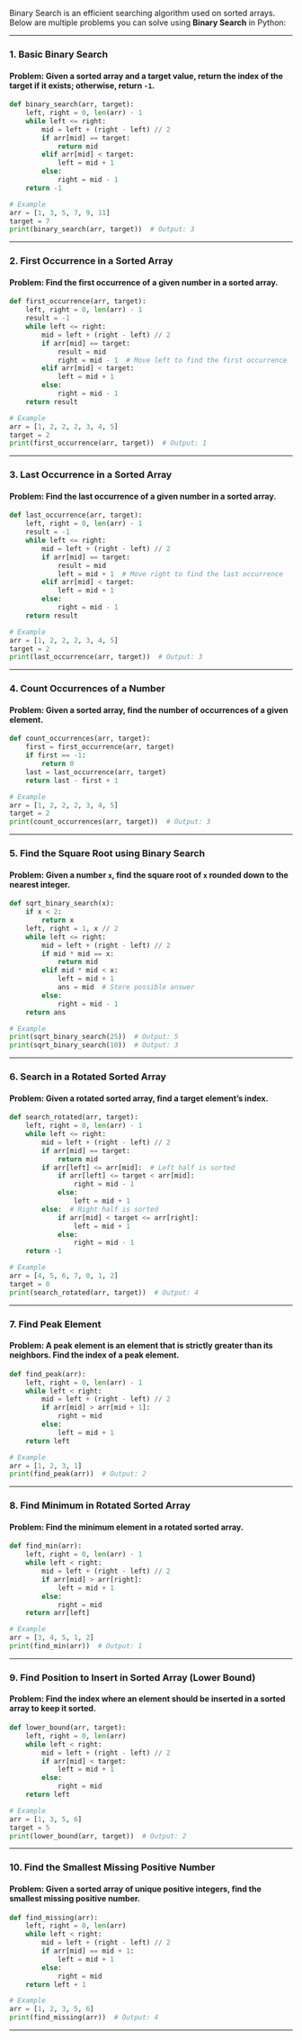 Binary Search is an efficient searching algorithm used on sorted arrays. Below are multiple problems you can solve using **Binary Search** in Python:

---

### **1. Basic Binary Search**
#### **Problem:** Given a sorted array and a target value, return the index of the target if it exists; otherwise, return `-1`.
```python
def binary_search(arr, target):
    left, right = 0, len(arr) - 1
    while left <= right:
        mid = left + (right - left) // 2
        if arr[mid] == target:
            return mid
        elif arr[mid] < target:
            left = mid + 1
        else:
            right = mid - 1
    return -1

# Example
arr = [1, 3, 5, 7, 9, 11]
target = 7
print(binary_search(arr, target))  # Output: 3
```

---

### **2. First Occurrence in a Sorted Array**
#### **Problem:** Find the first occurrence of a given number in a sorted array.
```python
def first_occurrence(arr, target):
    left, right = 0, len(arr) - 1
    result = -1
    while left <= right:
        mid = left + (right - left) // 2
        if arr[mid] == target:
            result = mid
            right = mid - 1  # Move left to find the first occurrence
        elif arr[mid] < target:
            left = mid + 1
        else:
            right = mid - 1
    return result

# Example
arr = [1, 2, 2, 2, 3, 4, 5]
target = 2
print(first_occurrence(arr, target))  # Output: 1
```

---

### **3. Last Occurrence in a Sorted Array**
#### **Problem:** Find the last occurrence of a given number in a sorted array.
```python
def last_occurrence(arr, target):
    left, right = 0, len(arr) - 1
    result = -1
    while left <= right:
        mid = left + (right - left) // 2
        if arr[mid] == target:
            result = mid
            left = mid + 1  # Move right to find the last occurrence
        elif arr[mid] < target:
            left = mid + 1
        else:
            right = mid - 1
    return result

# Example
arr = [1, 2, 2, 2, 3, 4, 5]
target = 2
print(last_occurrence(arr, target))  # Output: 3
```

---

### **4. Count Occurrences of a Number**
#### **Problem:** Given a sorted array, find the number of occurrences of a given element.
```python
def count_occurrences(arr, target):
    first = first_occurrence(arr, target)
    if first == -1:
        return 0
    last = last_occurrence(arr, target)
    return last - first + 1

# Example
arr = [1, 2, 2, 2, 3, 4, 5]
target = 2
print(count_occurrences(arr, target))  # Output: 3
```

---

### **5. Find the Square Root using Binary Search**
#### **Problem:** Given a number `x`, find the square root of `x` rounded down to the nearest integer.
```python
def sqrt_binary_search(x):
    if x < 2:
        return x
    left, right = 1, x // 2
    while left <= right:
        mid = left + (right - left) // 2
        if mid * mid == x:
            return mid
        elif mid * mid < x:
            left = mid + 1
            ans = mid  # Store possible answer
        else:
            right = mid - 1
    return ans

# Example
print(sqrt_binary_search(25))  # Output: 5
print(sqrt_binary_search(10))  # Output: 3
```

---

### **6. Search in a Rotated Sorted Array**
#### **Problem:** Given a rotated sorted array, find a target element’s index.
```python
def search_rotated(arr, target):
    left, right = 0, len(arr) - 1
    while left <= right:
        mid = left + (right - left) // 2
        if arr[mid] == target:
            return mid
        if arr[left] <= arr[mid]:  # Left half is sorted
            if arr[left] <= target < arr[mid]:
                right = mid - 1
            else:
                left = mid + 1
        else:  # Right half is sorted
            if arr[mid] < target <= arr[right]:
                left = mid + 1
            else:
                right = mid - 1
    return -1

# Example
arr = [4, 5, 6, 7, 0, 1, 2]
target = 0
print(search_rotated(arr, target))  # Output: 4
```

---

### **7. Find Peak Element**
#### **Problem:** A peak element is an element that is strictly greater than its neighbors. Find the index of a peak element.
```python
def find_peak(arr):
    left, right = 0, len(arr) - 1
    while left < right:
        mid = left + (right - left) // 2
        if arr[mid] > arr[mid + 1]:
            right = mid
        else:
            left = mid + 1
    return left

# Example
arr = [1, 2, 3, 1]
print(find_peak(arr))  # Output: 2
```

---

### **8. Find Minimum in Rotated Sorted Array**
#### **Problem:** Find the minimum element in a rotated sorted array.
```python
def find_min(arr):
    left, right = 0, len(arr) - 1
    while left < right:
        mid = left + (right - left) // 2
        if arr[mid] > arr[right]:  
            left = mid + 1  
        else:
            right = mid
    return arr[left]

# Example
arr = [3, 4, 5, 1, 2]
print(find_min(arr))  # Output: 1
```

---

### **9. Find Position to Insert in Sorted Array (Lower Bound)**
#### **Problem:** Find the index where an element should be inserted in a sorted array to keep it sorted.
```python
def lower_bound(arr, target):
    left, right = 0, len(arr)
    while left < right:
        mid = left + (right - left) // 2
        if arr[mid] < target:
            left = mid + 1
        else:
            right = mid
    return left

# Example
arr = [1, 3, 5, 6]
target = 5
print(lower_bound(arr, target))  # Output: 2
```

---

### **10. Find the Smallest Missing Positive Number**
#### **Problem:** Given a sorted array of unique positive integers, find the smallest missing positive number.
```python
def find_missing(arr):
    left, right = 0, len(arr)
    while left < right:
        mid = left + (right - left) // 2
        if arr[mid] == mid + 1:
            left = mid + 1
        else:
            right = mid
    return left + 1

# Example
arr = [1, 2, 3, 5, 6]
print(find_missing(arr))  # Output: 4
```

---